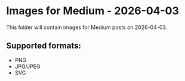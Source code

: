 # Images for Medium - 2026-04-03

This folder will contain images for Medium posts on 2026-04-03.

## Supported formats:
- PNG
- JPG/JPEG
- SVG
